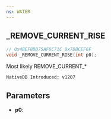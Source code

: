 ```yaml
---
ns: WATER
---
```

## _REMOVE_CURRENT_RISE

```c
// 0x4BEF8DD75AF6C71C 0x7DBCEF6F
void _REMOVE_CURRENT_RISE(int p0);
```

Most likely REMOVE_CURRENT_*

```
NativeDB Introduced: v1207
```

## Parameters
* **p0**:
